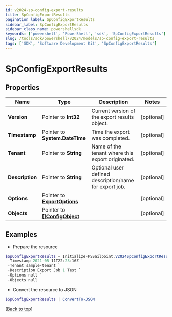 ```yaml
---
id: v2024-sp-config-export-results
title: SpConfigExportResults
pagination_label: SpConfigExportResults
sidebar_label: SpConfigExportResults
sidebar_class_name: powershellsdk
keywords: ['powershell', 'PowerShell', 'sdk', 'SpConfigExportResults'] 
slug: /tools/sdk/powershell/v2024/models/sp-config-export-results
tags: ['SDK', 'Software Development Kit', 'SpConfigExportResults']
---
```



# SpConfigExportResults

## Properties

Name | Type | Description | Notes
------------ | ------------- | ------------- | -------------
**Version** |  Pointer to **Int32** | Current version of the export results object. | [optional] 
**Timestamp** |  Pointer to **System.DateTime** | Time the export was completed. | [optional] 
**Tenant** |  Pointer to **String** | Name of the tenant where this export originated. | [optional] 
**Description** |  Pointer to **String** | Optional user defined description/name for export job. | [optional] 
**Options** |  Pointer to [**ExportOptions**](export-options) |  | [optional] 
**Objects** |  Pointer to [**[]ConfigObject**](config-object) |  | [optional] 

## Examples

- Prepare the resource
```powershell
$SpConfigExportResults = Initialize-PSSailpoint.V2024SpConfigExportResults  -Version 1 `
 -Timestamp 2021-05-11T22:23:16Z `
 -Tenant sample-tenant `
 -Description Export Job 1 Test `
 -Options null `
 -Objects null
```

- Convert the resource to JSON
```powershell
$SpConfigExportResults | ConvertTo-JSON
```


[[Back to top]](#) 

